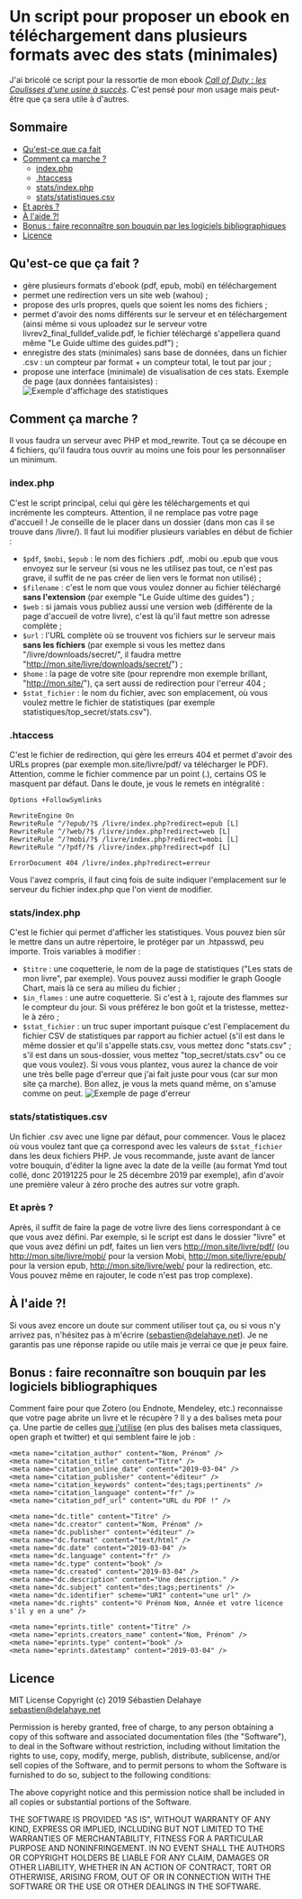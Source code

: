# Un script pour proposer un ebook en téléchargement dans plusieurs formats  avec des stats (minimales)
J'ai bricolé ce script pour la ressortie de mon ebook *[Call of Duty : les Coulisses d'une usine à succès](https://sebastien.delahaye.net/callofcoulisses/)*. C'est pensé pour mon usage mais peut-être que ça sera utile à d'autres.

## Sommaire
* [Qu'est-ce que ça fait]()
* [Comment ça marche ?]()
  * [index.php]()
  * [.htaccess]()
  * [stats/index.php]()
  * [stats/statistiques.csv]()
* [Et après ?]()
* [À l'aide ?!]()
* [Bonus : faire reconnaître son bouquin par les logiciels bibliographiques]()
* [Licence](#Licence)

## Qu'est-ce que ça fait ?
* gère plusieurs formats d'ebook (pdf, epub, mobi) en téléchargement
* permet une redirection vers un site web (wahou) ;
* propose des urls propres, quels que soient les noms des fichiers ;
* permet d'avoir des noms différents sur le serveur et en téléchargement (ainsi même si vous uploadez sur le serveur votre livrev2_final_fulldef_valide.pdf, le fichier téléchargé s'appellera quand même "Le Guide ultime des guides.pdf") ; 
* enregistre des stats (minimales) sans base de données, dans un fichier .csv : un compteur par format + un compteur total, le tout par jour ;
* propose une interface (minimale) de visualisation de ces stats. Exemple de page (aux données fantaisistes) : 
![Exemple d'affichage des statistiques](https://sebastien.delahaye.net/callofcoulisses/media/stats-livres.png)

## Comment ça marche ?
Il vous faudra un serveur avec PHP et mod_rewrite. Tout ça se découpe en 4 fichiers, qu'il faudra tous ouvrir au moins une fois pour les personnaliser un minimum.

### index.php
C'est le script principal, celui qui gère les téléchargements et qui incrémente les compteurs. Attention, il ne remplace pas votre page d'accueil ! Je conseille de le placer dans un dossier (dans mon cas il se trouve dans /livre/).
Il faut lui modifier plusieurs variables en début de fichier : 
- `$pdf`, `$mobi`, `$epub` : le nom des fichiers .pdf, .mobi ou .epub que vous envoyez sur le serveur (si vous ne les utilisez pas tout, ce n'est pas grave, il suffit de ne pas créer de lien vers le format non utilisé) ; 
- `$filename` : c'est le nom que vous voulez donner au fichier téléchargé **sans l'extension** (par exemple "Le Guide ultime des guides") ; 
- `$web` : si jamais vous publiez aussi une version web (différente de la page d'accueil de votre livre), c'est là qu'il faut mettre son adresse complète ; 
- `$url` : l'URL complète où se trouvent vos fichiers sur le serveur mais **sans les fichiers** (par exemple si vous les mettez dans "/livre/downloads/secret/", il faudra mettre "http://mon.site/livre/downloads/secret/") ; 
- `$home` : la page de votre site (pour reprendre mon exemple brillant, "http://mon.site/"), ça sert aussi de redirection pour l'erreur 404 ; 
- `$stat_fichier` : le nom du fichier, avec son emplacement, où vous voulez mettre le fichier de statistiques (par exemple statistiques/top_secret/stats.csv").

### .htaccess
C'est le fichier de redirection, qui gère les erreurs 404 et permet d'avoir des URLs propres (par exemple mon.site/livre/pdf/ va télécharger le PDF). Attention, comme le fichier commence par un point (.), certains OS le masquent par défaut. Dans le doute, je vous le remets en intégralité : 

```
Options +FollowSymlinks 

RewriteEngine On
RewriteRule ^/?epub/?$ /livre/index.php?redirect=epub [L]
RewriteRule ^/?web/?$ /livre/index.php?redirect=web [L]
RewriteRule ^/?mobi/?$ /livre/index.php?redirect=mobi [L]
RewriteRule ^/?pdf/?$ /livre/index.php?redirect=pdf [L]

ErrorDocument 404 /livre/index.php?redirect=erreur
```

Vous l'avez compris, il faut cinq fois de suite indiquer l'emplacement sur le serveur du fichier index.php que l'on vient de modifier. 

### stats/index.php
C'est le fichier qui permet d'afficher les statistiques. Vous pouvez bien sûr le mettre dans un autre répertoire, le protéger par un .htpasswd, peu importe. Trois variables à modifier : 
- `$titre` : une coquetterie, le nom de la page de statistiques ("Les stats de mon livre", par exemple).
Vous pouvez aussi modifier le graph Google Chart, mais là ce sera au milieu du fichier ; 
- `$in_flames` : une autre coquetterie. Si c'est à `1`, rajoute des flammes sur le compteur du jour. Si vous préférez le bon goût et la tristesse, mettez-le à zéro ; 
- `$stat_fichier` : un truc super important puisque c'est l'emplacement du fichier CSV de statistiques par rapport au fichier actuel (s'il est dans le même dossier et qu'il s'appelle stats.csv, vous mettez donc "stats.csv" ; s'il est dans un sous-dossier, vous mettez "top_secret/stats.csv" ou ce que vous voulez). Si vous vous plantez, vous aurez la chance de voir une très belle page d'erreur que j'ai fait juste pour vous (car sur mon site ça marche). Bon allez, je vous la mets quand même, on s'amuse comme on peut.
![Exemple de page d'erreur](https://sebastien.delahaye.net/callofcoulisses/media/stats-error.png)

### stats/statistiques.csv
Un fichier .csv avec une ligne par défaut, pour commencer. Vous le placez où vous voulez tant que ça correspond avec les valeurs de `$stat_fichier` dans les deux fichiers PHP. Je vous recommande, juste avant de lancer votre bouquin, d'éditer la ligne avec la date de la veille (au format Ymd tout collé, donc 20191225 pour le 25 décembre 2019 par exemple), afin d'avoir une première valeur à zéro proche des autres sur votre graph.

### Et après ?
Après, il suffit de faire la page de votre livre des liens correspondant à ce que vous avez défini. Par exemple, si le script est dans le dossier "livre" et que vous avez défini un pdf, faites un lien vers http://mon.site/livre/pdf/ (ou http://mon.site/livre/mobi/ pour la version Mobi, http://mon.site/livre/epub/ pour la version epub, http://mon.site/livre/web/ pour la redirection, etc. Vous pouvez même en rajouter, le code n'est pas trop complexe).

## À l'aide ?!
Si vous avez encore un doute sur comment utiliser tout ça, ou si vous n'y arrivez pas, n'hésitez pas à m'écrire (<sebastien@delahaye.net>). Je ne garantis pas une réponse rapide ou utile mais je verrai ce que je peux faire.

## Bonus : faire reconnaître son bouquin par les logiciels bibliographiques
Comment faire pour que Zotero (ou Endnote, Mendeley, etc.) reconnaisse que votre page abrite un livre et le récupère ? Il y a des balises meta pour ça. Une partie de celles [que j'utilise](https://sebastien.delahaye.net/callofcoulisses/) (en plus des balises meta classiques, open graph et twitter) et qui semblent faire le job : 
```
<meta name="citation_author" content="Nom, Prénom" />
<meta name="citation_title" content="Titre" />
<meta name="citation_online_date" content="2019-03-04" />
<meta name="citation_publisher" content="éditeur" />
<meta name="citation_keywords" content="des;tags;pertinents" />
<meta name="citation_language" content="fr" />
<meta name="citation_pdf_url" content="URL du PDF !" />

<meta name="dc.title" content="Titre" />
<meta name="dc.creator" content="Nom, Prénom" />
<meta name="dc.publisher" content="éditeur" />
<meta name="dc.format" content="text/html" />
<meta name="dc.date" content="2019-03-04" />
<meta name="dc.language" content="fr" />
<meta name="dc.type" content="book" />
<meta name="dc.created" content="2019-03-04" />
<meta name="dc.description" content="Une description." />
<meta name="dc.subject" content="des;tags;pertinents" />
<meta name="dc.identifier" scheme="URI" content="une url" />
<meta name="dc.rights" content="© Prénom Nom, Année et votre licence s'il y en a une" />

<meta name="eprints.title" content="Titre" />
<meta name="eprints.creators_name" content="Nom, Prénom" />
<meta name="eprints.type" content="book" />
<meta name="eprints.datestamp" content="2019-03-04" />
```
## Licence
MIT License
Copyright (c) 2019 Sébastien Delahaye <sebastien@delahaye.net>

Permission is hereby granted, free of charge, to any person obtaining a copy of this software and associated documentation files (the "Software"), to deal in the Software without restriction, including without limitation the rights to use, copy, modify, merge, publish, distribute, sublicense, and/or sell copies of the Software, and to permit persons to whom the Software is	furnished to do so, subject to the following conditions:

The above copyright notice and this permission notice shall be included in all copies or substantial portions of the Software.

THE SOFTWARE IS PROVIDED "AS IS", WITHOUT WARRANTY OF ANY KIND, EXPRESS OR IMPLIED, INCLUDING BUT NOT LIMITED TO THE WARRANTIES OF MERCHANTABILITY, FITNESS FOR A PARTICULAR PURPOSE AND NONINFRINGEMENT. IN NO EVENT SHALL THE AUTHORS OR COPYRIGHT HOLDERS BE LIABLE FOR ANY CLAIM, DAMAGES OR OTHER LIABILITY, WHETHER IN AN ACTION OF CONTRACT, TORT OR OTHERWISE, ARISING FROM, OUT OF OR IN CONNECTION WITH THE SOFTWARE OR THE USE OR OTHER DEALINGS IN THE SOFTWARE.
